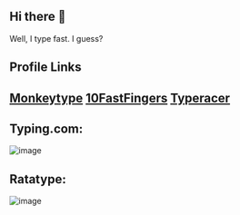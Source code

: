 ## Hi there 👋
Well, I type fast. I guess?

## Profile Links
[Monkeytype](https://monkeytype.com/profile/fpapalis)
[10FastFingers](https://10fastfingers.com/user/3958665/)
[Typeracer](https://data.typeracer.com/pit/profile?user=palisfpauul)
---
## Typing.com:
![image](https://github.com/user-attachments/assets/dba1fe76-6389-4b53-a0a5-d6b7f7d406f9)

## Ratatype:
![image](https://github.com/user-attachments/assets/d425ed53-c47b-4d3e-82f9-12f2b608e5c2)


<!--
**fpaulpalis/fpaulpalis** is a ✨ _special_ ✨ repository because its `README.md` (this file) appears on your GitHub profile.

Here are some ideas to get you started:

- 🔭 I’m currently working on ...
- 🌱 I’m currently learning ...
- 👯 I’m looking to collaborate on ...
- 🤔 I’m looking for help with ...
- 💬 Ask me about ...
- 📫 How to reach me: ...
- 😄 Pronouns: ...
- ⚡ Fun fact: ...
-->
